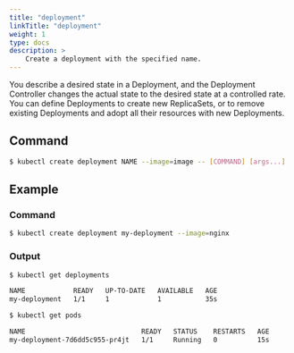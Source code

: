 ```yaml
---
title: "deployment"
linkTitle: "deployment"
weight: 1
type: docs
description: >
    Create a deployment with the specified name.
---
```


You describe a desired state in a Deployment, and the Deployment Controller changes the actual state to the desired state at a controlled rate. You can define Deployments to create new ReplicaSets, or to remove existing Deployments and adopt all their resources with new Deployments.


## Command
```bash
$ kubectl create deployment NAME --image=image -- [COMMAND] [args...]
```

## Example

### Command
```bash
$ kubectl create deployment my-deployment --image=nginx
```

### Output
```bash
$ kubectl get deployments

NAME            READY   UP-TO-DATE   AVAILABLE   AGE
my-deployment   1/1     1            1           35s

$ kubectl get pods

NAME                             READY   STATUS    RESTARTS   AGE
my-deployment-7d6dd5c955-pr4jt   1/1     Running   0          15s
```



